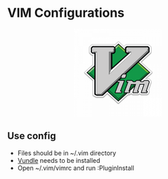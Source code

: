 # VIM Configurations

<p align="center"><img src="logo.png" alt="VIM logo" width="200"></p>

## Use config

- Files should be in ~/.vim directory
- [Vundle](https://github.com/VundleVim/Vundle.vim) needs to be installed
- Open ~/.vim/vimrc and run :PluginInstall
